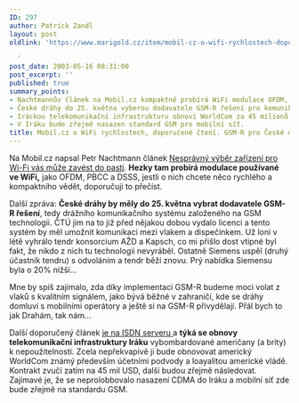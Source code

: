 ```yaml
---
ID: 297
author: Patrick Zandl
layout: post
oldlink: 'https://www.marigold.cz/item/mobil-cz-o-wifi-rychlostech-doporucene-cteni-gsm-r-pro-ceske-drahy-obnova-telekomunikaci-v-iraku

  '
post_date: 2003-05-16 08:31:00
post_excerpt: ''
published: true
summary_points:
- Nachtmannův článek na Mobil.cz kompaktně probírá WiFi modulace OFDM, PBCC a DSSS.
- České dráhy do 25. května vyberou dodavatele GSM-R řešení pro komunikaci vlak-dispečink.
- Iráckou telekomunikační infrastrukturu obnoví WorldCom za 45 milionů USD.
- V Iráku bude zřejmě nasazen standard GSM pro mobilní síť.
title: Mobil.cz o WiFi rychlostech, doporučené čtení. GSM-R pro České dráhy. Obnova telekomunikací v Iráku
---
```


<p>
Na Mobil.cz napsal Petr Nachtmann článek <A href="http://www.mobil.cz/mobilni_komunikace/wifi/pastpbcc030512.html" target=_blank>Nesprávný výběr zařízení pro Wi-Fi vás může zavést do pasti</A>. <STRONG>Hezky&#160;tam probírá modulace používané ve WiFi,</STRONG> jako OFDM, PBCC a DSSS, jestli o nich chcete něco rychlého a kompaktního vědět, doporučuji to přečíst. &#160;</p>

<p>
Další zpráva: <STRONG>České dráhy by měly do 25. května vybrat dodavatele GSM-R řešení</STRONG>, tedy drážního komunikačního systému založeného na GSM technologii. ČTÚ jim na to již před nějakou dobou vydalo licenci a tento systém by měl umožnit komunikaci mezi vlakem a dispečinkem. Už loni v létě vyhrálo tendr konsorcium AŽD a Kapsch, co mi přišlo dost vtipné byl fakt, že nikdo z nich tu technologii nevyráběl. Ostatně Siemens uspěl (druhý účastník tendru) s odvoláním a tendr běží znovu. Prý nabídka Siemensu byla o 20% nižší... </p>

<p>
Mne by spíš zajímalo, zda díky implementaci GSM-R budeme moci volat z vlaků s kvalitním signálem, jako bývá běžné v zahraničí, kde se dráhy domluví s mobilními operátory a ještě si na GSM-R přivydělají. Přál bych to jak Drahám, tak nám...</p>

<p>
Další doporučený článek <A href="http://www.isdn.cz/clanek.php?cid=4910" target=_blank>je na ISDN serveru </A>a <STRONG>týká se obnovy telekomunikační infrastruktury Iráku</STRONG> vybombardované američany (a brity) k nepoužitelnosti.&#160;Zcela nepřekvapivě ji bude obnovovat americký WorldCom známý především účetními podvody a loayalitou americké vládě. Kontrakt zvučí zatím na 45 mil USD, další budou zřejmě následovat. Zajímavé je, že se neprolobbovalo nasazení CDMA do Iráku a mobilní síť zde bude zřejmě na standardu GSM. </p>